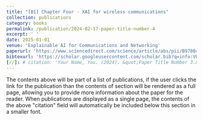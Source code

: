 ```yaml
---
title: "[B1] Chapter Four - XAI for wireless communications"
collection: publications
category: books
permalink: /publication/2024-02-17-paper-title-number-4
excerpt: ' '
date: 2025-01-01
venue: 'Explainable AI for Communications and Networking'
paperurl: 'https://www.sciencedirect.com/science/article/abs/pii/B978044329135700014X'
bibtexurl: 'https://scholar.googleusercontent.com/scholar.bib?q=info:VQUbtCaKTg0J:scholar.google.com/&output=citation&scisdr=CgL1daADENKYq2gCeLs:AAZF9b8AAAAAaKsEYLuMeNLyDEDw3MoRAaMx23U&scisig=AAZF9b8AAAAAaKsEYMteMb6n6xAi_UiqFMSHN0g&scisf=4&ct=citation&cd=-1&hl=en'
[//]: # citation: 'Your Name, You. (2024). &quot;Paper Title Number 3.&quot; <i>GitHub Journal of Bugs</i>. 1(3).'
---
```


The contents above will be part of a list of publications, if the user clicks the link for the publication than the contents of section will be rendered as a full page, allowing you to provide more information about the paper for the reader. When publications are displayed as a single page, the contents of the above "citation" field will automatically be included below this section in a smaller font.
